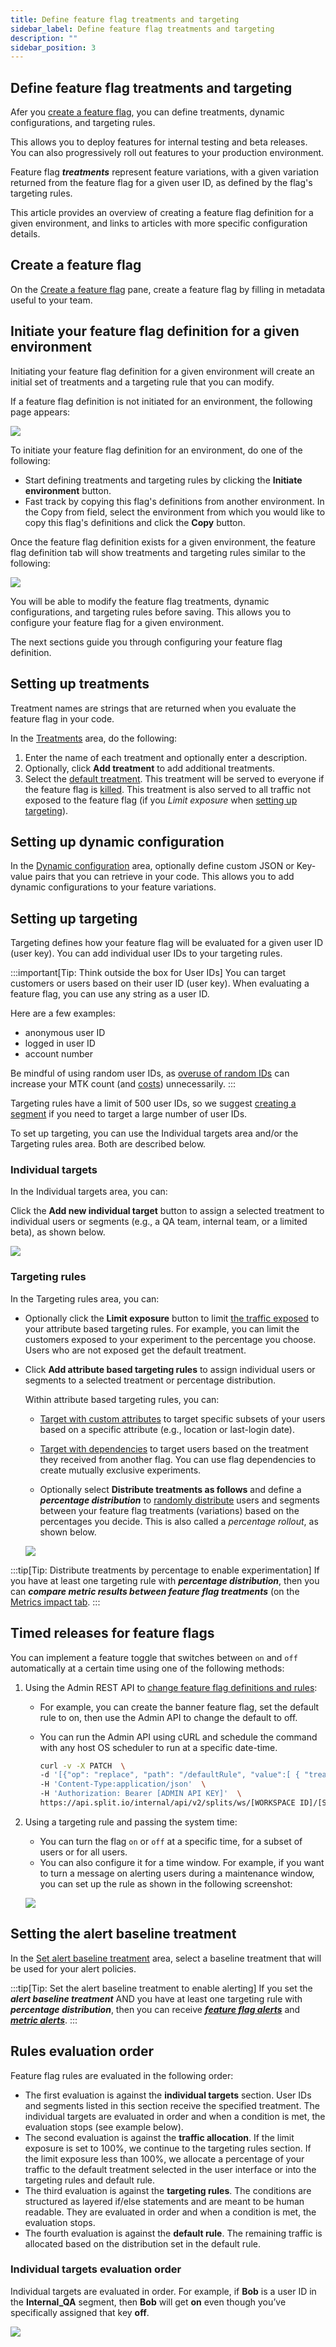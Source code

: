 ```yaml
---
title: Define feature flag treatments and targeting
sidebar_label: Define feature flag treatments and targeting
description: ""
sidebar_position: 3
---
```


<p>
  <button hidden style={{borderRadius:'8px', border:'1px', fontFamily:'Courier New', fontWeight:'800', textAlign:'left'}}> help.split.io link: https://help.split.io/hc/en-us/articles/360020791591-Define-feature-flag-treatments-and-targeting </button>
</p>

## Define feature flag treatments and targeting

Afer you [create a feature flag](/docs/feature-management-experimentation/feature-management/create-a-feature-flag), you can define treatments, dynamic configurations, and targeting rules. 

This allows you to deploy features for internal testing and beta releases. You can also progressively roll out features to your production environment.

Feature flag ___treatments___ represent feature variations, with a given variation returned from the feature flag for a given user ID, as defined by the flag's targeting rules.

This article provides an overview of creating a feature flag definition for a given environment, and links to articles with more specific configuration details.

## Create a feature flag

On the [Create a feature flag](/docs/feature-management-experimentation/feature-management/create-a-feature-flag) pane, create a feature flag by filling in metadata useful to your team.

## Initiate your feature flag definition for a given environment

Initiating your feature flag definition for a given environment will create an initial set of treatments and a targeting rule that you can modify. 

If a feature flag definition is not initiated for an environment, the following page appears:

![](./static/create-a-feature-flag-initiate-environment.png)

To initiate your feature flag definition for an environment, do one of the following:

* Start defining treatments and targeting rules by clicking the **Initiate environment** button.
* Fast track by copying this flag's definitions from another environment. In the Copy from field, select the environment from which you would like to copy this flag's definitions and click the **Copy** button.

Once the feature flag definition exists for a given environment, the feature flag definition tab will show treatments and targeting rules similar to the following:

![](./static/define-feature-flag-treatments-and-targeting-main-view.png)

You will be able to modify the feature flag treatments, dynamic configurations, and targeting rules before saving. This allows you to configure your feature flag for a given environment.

The next sections guide you through configuring your feature flag definition.

## Setting up treatments

Treatment names are strings that are returned when you evaluate the feature flag in your code.

In the [Treatments](/docs/feature-management-experimentation/feature-management/edit-treatments) area, do the following:

1. Enter the name of each treatment and optionally enter a description.
2. Optionally, click **Add treatment** to add additional treatments.
3. Select the [default treatment](/docs/feature-management-experimentation/feature-management/default-treatment). This treatment will be served to everyone if the feature flag is [killed](/docs/feature-management-experimentation/feature-management/use-the-kill-switch). This treatment is also served to all traffic not exposed to the feature flag (if you _Limit exposure_ when [setting up targeting](#setting-up-targeting)).

## Setting up dynamic configuration

In the [Dynamic configuration](/docs/feature-management-experimentation/feature-management/dynamic-configurations) area, optionally define custom JSON or Key-value pairs that you can retrieve in your code. This allows you to add dynamic configurations to your feature variations.

## Setting up targeting

Targeting defines how your feature flag will be evaluated for a given user ID (user key). You can add individual user IDs to your targeting rules.

:::important[Tip: Think outside the box for User IDs]
You can target customers or users based on their user ID (user key). When evaluating a feature flag, you can use any string as a user ID.

Here are a few examples:

* anonymous user ID
* logged in user ID
* account number

Be mindful of using random user IDs, as [overuse of random IDs](/docs/feature-management-experimentation/management-and-administration/admin-best-practices/mtk-efficiency#use-of-unstable-ids) can increase your MTK count (and [costs](/docs/feature-management-experimentation/management-and-administration/account-usage)) unnecessarily.
:::

Targeting rules have a limit of 500 user IDs, so we suggest [creating a segment](/docs/feature-management-experimentation/feature-management/segments) if you need to target a large number of user IDs.

To set up targeting, you can use the Individual targets area and/or the Targeting rules area. Both are described below.

### Individual targets

In the Individual targets area, you can:

Click the **Add new individual target** button to assign a selected treatment to individual users or segments (e.g., a QA team, internal team, or a limited beta), as shown below.

![](./static/define-feature-flag-treatments-and-targeting-individual.png)

### Targeting rules

In the Targeting rules area, you can:

* Optionally click the **Limit exposure** button to limit [the traffic exposed](/docs/feature-management-experimentation/feature-management/limiting-exposure) to your attribute based targeting rules. For example, you can limit the customers exposed to your experiment to the percentage you choose. Users who are not exposed get the default treatment.

* Click **Add attribute based targeting rules** to assign individual users or segments to a selected treatment or percentage distribution.

  Within attribute based targeting rules, you can:

    * [Target with custom attributes](/docs/feature-management-experimentation/feature-management/target-with-custom-attributes) to target specific subsets of your users based on a specific attribute (e.g., location or last-login date).

    * [Target with dependencies](/docs/feature-management-experimentation/feature-management/target-with-dependencies) to target users based on the treatment they received from another flag. You can use flag dependencies to create mutually exclusive experiments. 

    * Optionally select **Distribute treatments as follows** and define a ___percentage distribution___ to [randomly distribute](/docs/feature-management-experimentation/feature-management/faqs/ensure-a-consistent-user-experience) users and segments between your feature flag treatments (variations) based on the percentages you decide. This is also called a _percentage rollout_, as shown below.

   ![](./static/define-feature-flag-treatments-and-targeting-attribute-based.png)

:::tip[Tip: Distribute treatments by percentage to enable experimentation]
If you have at least one targeting rule with ___percentage distribution___, then you can ___compare metric results between feature flag treatments___ (on the [Metrics impact tab](/docs/feature-management-experimentation/experimentation/experiment-results/viewing-experiment-results/).
:::

## Timed releases for feature flags

You can implement a feature toggle that switches between `on` and `off` automatically at a certain time using one of the following methods:

1. Using the Admin REST API to [change feature flag definitions and rules](https://docs.split.io/reference#partial-update-split-definition-in-environment):

   * For example, you can create the banner feature flag, set the default rule to on, then use the Admin API to change the default to off.
   * You can run the Admin API using cURL and schedule the command with any host OS scheduler to run at a specific date-time.

      ```bash
      curl -v -X PATCH  \
      -d '[{"op": "replace", "path": "/defaultRule", "value":[ { "treatment": "on", "size": 100 } ]}]' \
      -H 'Content-Type:application/json'  \
      -H 'Authorization: Bearer [ADMIN API KEY]'  \
      https://api.split.io/internal/api/v2/splits/ws/[WORKSPACE ID]/[SPLIT NAME]/environments/Production
      ```

1. Using a targeting rule and passing the system time:

   * You can turn the flag `on` or `off` at a specific time, for a subset of users or for all users.
   * You can also configure it for a time window. For example, if you want to turn a message on alerting users during a maintenance window, you can set up the rule as shown in the following screenshot:

   ![](./static/targeting-rule-pass-system-time.png)


## Setting the alert baseline treatment

In the [Set alert baseline treatment](http://localhost:3000/docs/feature-management-experimentation/feature-management/set-the-alert-baseline-treatment) area, select a baseline treatment that will be used for your alert policies.

:::tip[Tip: Set the alert baseline treatment to enable alerting]
If you set the ___alert baseline treatment___ AND you have at least one targeting rule with ___percentage distribution___, then you can receive ___[feature flag alerts](/docs/feature-management-experimentation/release-monitoring/alerts/automated-alerts-and-notifications/#setting-up-feature-flag-alerting)___ and ___[metric alerts](/docs/feature-management-experimentation/experimentation/metrics/alert-policies/#create-a-metric-alert-policy)___.
:::

## Rules evaluation order

Feature flag rules are evaluated in the following order:

* The first evaluation is against the **individual targets** section. User IDs and segments listed in this section receive the specified treatment. The individual targets are evaluated in order and when a condition is met, the evaluation stops (see example below).
* The second evaluation is against the **traffic allocation**. If the limit exposure is set to 100%, we continue to the targeting rules section. If the limit exposure less than 100%, we allocate a percentage of your traffic to the default treatment selected in the user interface or into the targeting rules and default rule.
* The third evaluation is against the **targeting rules**. The conditions are structured as layered if/else statements and are meant to be human readable. They are evaluated in order and when a condition is met, the evaluation stops.
* The fourth evaluation is against the **default rule**. The remaining traffic is allocated based on the distribution set in the default rule.

### Individual targets evaluation order

Individual targets are evaluated in order. For example, if **Bob** is a user ID in the **Internal_QA** segment, then **Bob** will get **on** even though you’ve specifically assigned that key **off**.

![](./static/feature-flag-rules-evaluation-order-example.png)
